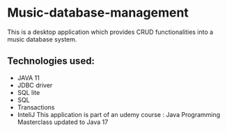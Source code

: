 # Music-database-management

This is a desktop application which provides CRUD functionalities into a music database system.
## Technologies used:
  - JAVA 11
  - JDBC driver
  - SQL lite
  - SQL
  - Transactions
  - InteliJ
This application is part of an udemy course : Java Programming Masterclass updated to Java 17
